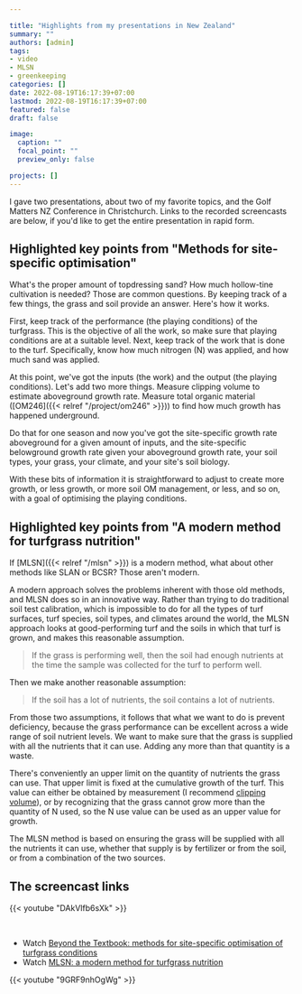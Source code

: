 ```yaml
---

title: "Highlights from my presentations in New Zealand"
summary: ""
authors: [admin]
tags: 
- video
- MLSN
- greenkeeping
categories: []
date: 2022-08-19T16:17:39+07:00
lastmod: 2022-08-19T16:17:39+07:00
featured: false
draft: false

image:
  caption: ""
  focal_point: ""
  preview_only: false

projects: []
---
```


I gave two presentations, about two of my favorite topics, and the Golf Matters NZ Conference in Christchurch. Links to the recorded screencasts are below, if you'd like to get the entire presentation in rapid form. 

## Highlighted key points from "Methods for site-specific optimisation"

What's the proper amount of topdressing sand? How much hollow-tine cultivation is needed? Those are common questions. By keeping track of a few things, the grass and soil provide an answer. Here's how it works.

First, keep track of the performance (the playing conditions) of the turfgrass. This is the objective of all the work, so make sure that playing conditions are at a suitable level. Next, keep track of the work that is done to the turf. Specifically, know how much nitrogen (N) was applied, and how much sand was applied.

At this point, we've got the inputs (the work) and the output (the playing conditions). Let's add two more things. Measure clipping volume to estimate aboveground growth rate. Measure total organic material ([OM246]({{< relref "/project/om246" >}})) to find how much growth has happened underground. 

Do that for one season and now you've got the site-specific growth rate aboveground for a given amount of inputs, and the site-specific belowground growth rate given your aboveground growth rate, your soil types, your grass, your climate, and your site's soil biology. 

With these bits of information it is straightforward to adjust to create more growth, or less growth, or more soil OM management, or less, and so on, with a goal of optimising the playing conditions.

## Highlighted key points from "A modern method for turfgrass nutrition"

If [MLSN]({{< relref "/mlsn" >}}) is a modern method, what about other methods like SLAN or BCSR? Those aren't modern.

A modern approach solves the problems inherent with those old methods, and MLSN does so in an innovative way. Rather than trying to do traditional soil test calibration, which is impossible to do for all the types of turf surfaces, turf species, soil types, and climates around the world, the MLSN approach looks at good-performing turf and the soils in which that turf is grown, and makes this reasonable assumption.

> If the grass is performing well, then the soil had enough nutrients at the time the sample was collected for the turf to perform well.

Then we make another reasonable assumption:

> If the soil has a lot of nutrients, the soil contains a lot of nutrients.

From those two assumptions, it follows that what we want to do is prevent deficiency, because the grass performance can be excellent across a wide range of soil nutrient levels. We want to make sure that the grass is supplied with all the nutrients that it can use. Adding any more than that quantity is a waste. 

There's conveniently an upper limit on the quantity of nutrients the grass can use. That upper limit is fixed at the cumulative growth of the turf. This value can either be obtained by measurement (I recommend [clipping volume](https://micahwoods.github.io/buckets/)), or by recognizing that the grass cannot grow more than the quantity of N used, so the N use value can be used as an upper value for growth.

The MLSN method is based on ensuring the grass will be supplied with all the nutrients it can use, whether that supply is by fertilizer or from the soil, or from a combination of the two sources. 

## The screencast links

{{< youtube "DAkVlfb6sXk" >}}

<br>

* Watch [Beyond the Textbook: methods for site-specific optimisation of turfgrass conditions](https://youtu.be/DAkVlfb6sXk)
* Watch [MLSN: a modern method for turfgrass nutrition](https://youtu.be/9GRF9nhOgWg)

{{< youtube "9GRF9nhOgWg" >}}

